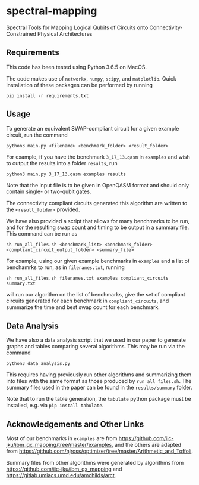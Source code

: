 # spectral-mapping
Spectral Tools for Mapping Logical Qubits of Circuits onto Connectivity-Constrained Physical Architectures

## Requirements
This code has been tested using Python 3.6.5 on MacOS.

The code makes use of `networkx`, `numpy`, `scipy`, and `matplotlib`. Quick installation of these packages can be performed by running

```pip install -r requirements.txt```

## Usage
To generate an equivalent SWAP-compliant circuit for a given example circuit, run the command
```
python3 main.py <filename> <benchmark_folder> <result_folder>
```
For example, if you have the benchmark `3_17_13.qasm` in `examples` and wish to output the results into a folder `results`, run
```
python3 main.py 3_17_13.qasm examples results
```

Note that the input file is to be given in OpenQASM format and should only contain single- or two-qubit gates. 

The connectivity compliant circuits generated this algorithm are written to the `<result_folder>` provided. 

We have also provided a script that allows for many benchmarks to be run, and for the resulting swap count and timing to be output in a summary file. This command can be run as
```
sh run_all_files.sh <benchmark_list> <benchmark_folder> <compliant_circuit_output_folder> <summary_file>
```
For example, using our given example benchmarks in `examples` and a list of benchamrks to run, as in `filenames.txt`, running
```
sh run_all_files.sh filenames.txt examples compliant_circuits summary.txt
```
will run our algorithm on the list of benchmarks, give the set of compliant circuits generated for each benchmark in `compliant_circuits`, and summarize the time and best swap count for each benchmark.

## Data Analysis
We have also a data analysis script that we used in our paper to generate graphs and tables comparing several algorithms. This may be run via the command
```
python3 data_analysis.py
```

This requires having previously run other algorithms and summarizing them into files with the same format as those produced by `run_all_files.sh`. The summary files used in the paper can be found in the `results/summary` folder. 

Note that to run the table generation, the `tabulate` python package must be installed, e.g. via `pip install tabulate`.

## Acknowledgements and Other Links
Most of our benchmarks in `examples` are from https://github.com/iic-jku/ibm_qx_mapping/tree/master/examples, and the others are adapted from https://github.com/njross/optimizer/tree/master/Arithmetic_and_Toffoli.

Summary files from other algorithms were generated by algorithms from https://github.com/iic-jku/ibm_qx_mapping and https://gitlab.umiacs.umd.edu/amchilds/arct. 
